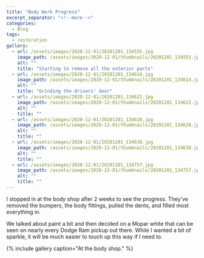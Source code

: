 ```yaml
---
title: "Body Work Progress"
excerpt_separator: "<!--more-->"
categories:
  - Blog
tags: 
  - restoration
gallery:
  - url: /assets/images/2020-12-01/20201201_134555.jpg
    image_path: /assets/images/2020-12-01/thumbnails/20201201_134555.jpg
    alt: ""
    title: "Starting to remove all the exterior parts"
  - url: /assets/images/2020-12-01/20201201_134614.jpg
    image_path: /assets/images/2020-12-01/thumbnails/20201201_134614.jpg
    alt: ""
    title: "Grinding the drivers' door"
  - url: /assets/images/2020-12-01/20201201_134622.jpg
    image_path: /assets/images/2020-12-01/thumbnails/20201201_134622.jpg
    alt: ""
    title: ""
  - url: /assets/images/2020-12-01/20201201_134628.jpg
    image_path: /assets/images/2020-12-01/thumbnails/20201201_134628.jpg
    alt: ""
    title: ""
  - url: /assets/images/2020-12-01/20201201_134638.jpg
    image_path: /assets/images/2020-12-01/thumbnails/20201201_134638.jpg
    alt: ""
    title: ""
  - url: /assets/images/2020-12-01/20201201_134757.jpg
    image_path: /assets/images/2020-12-01/thumbnails/20201201_134757.jpg
    alt: ""
    title: ""
---
```


I stopped in at the body shop after 2 weeks to see the progress.
They've removed the bumpers, the body fittings, pulled the dents, and filled most everything in. 

<!--more-->

We talked about paint a bit and then decided on a Mopar white
that can be seen on nearly every Dodge Ram pickup out there.
While I wanted a bit of sparkle, it will be much easier to touch
up this way if I need to.

{% include gallery caption="At the body shop." %}
